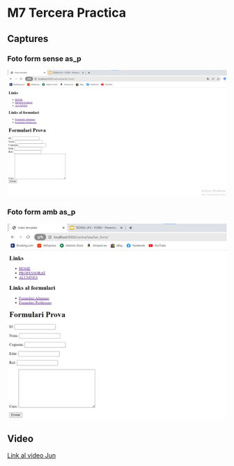 # M7 Tercera Practica

## Captures

### Foto form sense as_p
![captura](img/fotoform.png)

### Foto form amb as_p
![captura](img/fotoformasp.png)

## Video

[Link al video Jun](https://drive.google.com/file/d/10qLP1y3QOaxdWCMMJfOhYX37nF9El_dC/view?usp=sharing)

